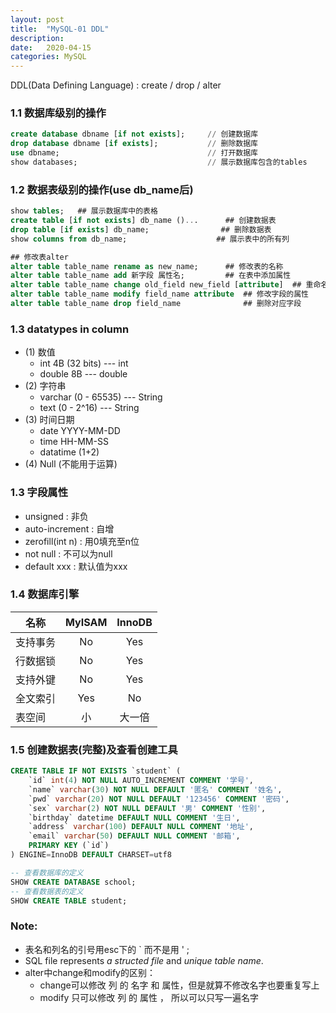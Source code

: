 ```yaml
---
layout: post
title:  "MySQL-01 DDL"
description: 
date:   2020-04-15
categories: MySQL
---
```

DDL(Data Defining Language) : create / drop / alter

### 1.1 数据库级别的操作

```sql
create database dbname [if not exists];     // 创建数据库
drop database dbname [if exists];           // 删除数据库
use dbname;                                 // 打开数据库
show databases;                             // 展示数据库包含的tables
```

### 1.2 数据表级别的操作(use db_name后)

```sql
show tables;   ## 展示数据库中的表格
create table [if not exists] db_name ()...		## 创建数据表
drop table [if exists] db_name;				   ## 删除数据表
show columns from db_name;					  ## 展示表中的所有列

## 修改表alter
alter table table_name rename as new_name;      ## 修改表的名称
alter table table_name add 新字段 属性名;         ## 在表中添加属性
alter table table_name change old_field new_field [attribute]  ## 重命名字段
alter table table_name modify field_name attribute  ## 修改字段的属性
alter table table_name drop field_name              ## 删除对应字段
```

### 1.3 datatypes in column

- (1) 数值
    - int 4B (32 bits)  --- int
    - double 8B         --- double 
- (2) 字符串
    - varchar (0 - 65535) --- String
    - text    (0 - 2^16)  --- String
- (3) 时间日期
    - date YYYY-MM-DD
    - time HH-MM-SS
    - datatime (1+2)
- (4) Null (不能用于运算)


### 1.3 字段属性

- unsigned : 非负
- auto-increment : 自增
- zerofill(int n) : 用0填充至n位
- not null : 不可以为null
- default xxx : 默认值为xxx

### 1.4 数据库引擎

|   名称  | MyISAM | InnoDB |
|---------|:------:|:------:|
| 支持事务 |   No   |   Yes  |
| 行数据锁 |   No   |   Yes  |
| 支持外键 |   No   |   Yes  |
| 全文索引 |   Yes  |    No  |
| 表空间   |   小   |  大一倍 |

### 1.5 创建数据表(完整)及查看创建工具

```sql
CREATE TABLE IF NOT EXISTS `student` (
    `id` int(4) NOT NULL AUTO_INCREMENT COMMENT '学号',
    `name` varchar(30) NOT NULL DEFAULT '匿名' COMMENT '姓名',
    `pwd` varchar(20) NOT NULL DEFAULT '123456' COMMENT '密码',
    `sex` varchar(2) NOT NULL DEFAULT '男' COMMENT '性别',
    `birthday` datetime DEFAULT NULL COMMENT '生日',
    `address` varchar(100) DEFAULT NULL COMMENT '地址',
    `email` varchar(50) DEFAULT NULL COMMENT '邮箱',
    PRIMARY KEY (`id`)
) ENGINE=InnoDB DEFAULT CHARSET=utf8

-- 查看数据库的定义
SHOW CREATE DATABASE school;
-- 查看数据表的定义
SHOW CREATE TABLE student;
```

### Note:

- 表名和列名的引号用esc下的 ` 而不是用 ' ;
- SQL file represents _a structed file_ and _unique table name_.
- alter中change和modify的区别：
    - change可以修改 列 的 名字 和 属性，但是就算不修改名字也要重复写上
    - modify 只可以修改 列 的 属性 ， 所以可以只写一遍名字